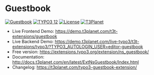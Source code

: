 # Guestbook

  [![Guestbook](https://img.shields.io/badge/stable-v12.1.0-green?style=flat-square)](https://github.com/nitsan-technologies/ns_guestbook/tree/12.1.0) [![TYPO3 12](https://img.shields.io/badge/TYPO3-12-orange.svg?style=flat-square)](https://get.typo3.org/version/12) [![License](https://img.shields.io/badge/license-GPL--3.0-orange?style=flat-square)](https://www.gnu.org/licenses/gpl-3.0.en.html) [![T3Planet](https://img.shields.io/badge/T3Planet-Guestbook-50b99a?style=flat-square)](https://t3-extension.t3planet.com/pro/typo3-guestbook)

- Live Frontend Demo: https://demo.t3planet.com/t3t-extensions/guestbook
- Live Backend Demo: https://demo.t3planet.com/live-typo3/t3t-extensions/typo3/?TYPO3_AUTOLOGIN_USER=editor-guestbook
- Free version: https://extensions.typo3.org/extension/ns_guestbook/
- Documentation: http://docs.t3planet.com/en/latest/ExtNsGuestbook/Index.html
- Changelog: https://t3planet.com/typo3-guestbook-extension/

